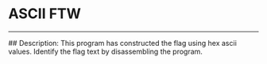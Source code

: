 # ASCII FTW
<hr>
## Description: This program has constructed the flag using hex ascii values. Identify the flag text by disassembling the program.
